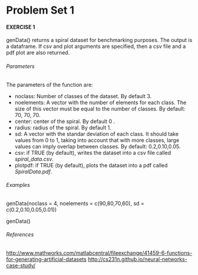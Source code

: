 
# Problem Set 1

#### EXERCISE 1
genData() returns a spiral dataset for benchmarking purposes. The output is a dataframe. If csv and plot arguments are specified, 
then a csv file and a pdf plot are also returned. 

###### Parameters

The parameters of the function are:

* noclass: Number of classes of the dataset. By default 3. 
* noelements: A vector with the number of elements for each class. The size of this vector must be equal to the number of classes. By default: 70, 70, 70.
* center: center of the spiral. By default 0 .
* radius: radius of the spiral. By default 1.
* sd: A vector with the standar deviation of each class. It should take values from 0 to 1, taking into account that with more classes, large values can imply overlap between classes. By default:  0.2,0.10,0.05. 
* csv: if TRUE (by default), writes the dataset into a csv file called *spiral_data.csv*.
* plotpdf: if TRUE (by default), plots the dataset into a pdf called *SpiralData.pdf*.

###### Examples
genData(noclass = 4, noelements = c(90,80,70,60), sd = c(0.2,0.10,0.05,0.01))

genData()

###### References
http://www.mathworks.com/matlabcentral/fileexchange/41459-6-functions-for-generating-artificial-datasets
http://cs231n.github.io/neural-networks-case-study/

